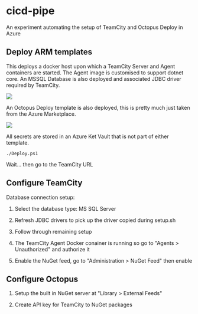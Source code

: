 # cicd-pipe

An experiment automating the setup of TeamCity and Octopus Deploy in Azure



## Deploy ARM templates

This deploys a docker host upon which a TeamCity Server and Agent containers are started. The Agent image is customised to support dotnet core. An MSSQL Database is also deployed and associated JDBC driver required by TeamCity.

<a href="http://armviz.io/#/?load=https://raw.githubusercontent.com/Brianmantay/cicd-pipe/master/tc-docker-host/azuredeploy.json" target="_blank">
  <img src="http://armviz.io/visualizebutton.png"/>
</a>

An Octopus Deploy template is also deployed, this is pretty much just taken from the Azure Marketplace.

<a href="http://armviz.io/#/?load=https://raw.githubusercontent.com/Brianmantay/cicd-pipe/master/octopus-server/azuredeploy.template.json" target="_blank">
  <img src="http://armviz.io/visualizebutton.png"/>
</a>

All secrets are stored in an Azure Ket Vault that is not part of either template.

`./Deploy.ps1`

Wait... then go to the TeamCity URL

## Configure TeamCity

Database connection setup:
1. Select the database type: MS SQL Server

2. Refresh JDBC drivers to pick up the driver copied during setup.sh

3. Follow through remaining setup

4. The TeamCity Agent Docker conainer is running so go to "Agents > Unauthorized" and authorize it

5. Enable the NuGet feed, go to "Administration > NuGet Feed" then enable 

## Configure Octopus

1. Setup the built in NuGet server at "Library > External Feeds"

2. Create API key for TeamCity to NuGet packages
